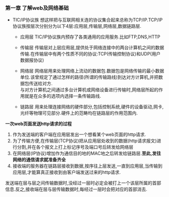 ### 第一章 了解web及网络基础

- TIC/IP协议族
想这样把与互联网相关连的协议集合起来总称为TCP/IP.TCP/IP协议族按层次分别分为以下4层:应用层,传输层,网络层,数据链路层.

  - 应用层
  TIC/IP协议族内预存了各类通用的应用服务.比如FTP,DNS,HTTP

  - 传输层
  传输层对上层应用层,提供处于网络连接中的两台计算机之间的数据传输.在传输层中有两个性质不同的协议:TCP(传输控制协议)和UDP(用户数据报协议)

  - 网络层
  网络层用来处理网络上流动的数据包.数据包是网络传输的最小数据单位.该曾规定了通过怎样的路径(所谓的传输路线)到达对方计算机,并把数据包传送给对方.  
  与对方计算机之间通过多台计算机或网络设备进行传输时,网络层所起的作用就是在众多的选项内选择一条传输路线.

  - 链路层
  用来处理连接网络的硬件部分,包括控制系统,硬件的设备驱动,网卡,光纤等物理可见部分.硬件上的范畴均在链路层的作用范围内.

**一次web页面发送http请求的过程**  
  1. 作为发送端的客户端在应用层发出一个想看某个web页面的http请求.
  2. 为了传输方便,在传输层(TCP协议)把从应用层处收到的数据(http请求报文)进行分割,并在各个报文上打上标记序号及端口号后转发给网络层
  3. 在网络层(IP协议)增加作为通信目的地的MAC地之后转发给链路层.**至此,发往网络的通信请求就准备齐全**
  4. 接收端的服务器在链路层接收到数据,按序往上层发送,一直到应用层,当传输到应用层,才能算真正接收到由客户端发送过来的http请求.  

  发送端在层与层之间传输数据时,没经过一层时必定会被打上一个该层所属的首部信息.反之,接收端在层与层传输数据时,每经过一层时会把对应的首部消去.

